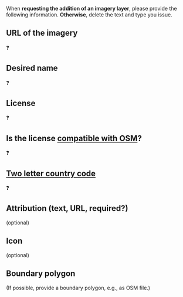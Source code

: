When **requesting the addition of an imagery layer**, please provide the following information. **Otherwise**, delete the text and type you issue.

## URL of the imagery
:question:

## Desired name
:question:

## License
:question:

## Is the license [compatible with OSM](https://wiki.openstreetmap.org/wiki/Import/ODbL_Compatibility)?
:question:

## [Two letter country code](https://en.wikipedia.org/wiki/ISO_3166-1_alpha-2)
:question:

## Attribution (text, URL, required?)
(optional)

## Icon
(optional)

## Boundary polygon
(If possible, provide a boundary polygon, e.g., as OSM file.)
